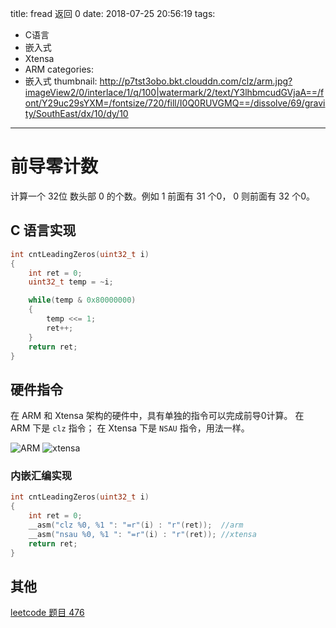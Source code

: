 title: fread 返回 0
date: 2018-07-25 20:56:19
tags:
- C语言
- 嵌入式
- Xtensa
- ARM
categories:
- 嵌入式
thumbnail: http://p7tst3obo.bkt.clouddn.com/clz/arm.jpg?imageView2/0/interlace/1/q/100|watermark/2/text/Y3lhbmcudGVjaA==/font/Y29uc29sYXM=/fontsize/720/fill/I0Q0RUVGMQ==/dissolve/69/gravity/SouthEast/dx/10/dy/10
---

# 前导零计数
计算一个 32位 数头部 0 的个数。例如 1 前面有 31 个0， 0 则前面有 32 个0。

<!-- more -->

## C 语言实现
```c
int cntLeadingZeros(uint32_t i)
{
	int ret = 0;
	uint32_t temp = ~i;

	while(temp & 0x80000000)
	{
		temp <<= 1;
		ret++;
	}
	return ret;
}
```

## 硬件指令
在 ARM 和 Xtensa 架构的硬件中，具有单独的指令可以完成前导0计算。
在 ARM 下是 `clz` 指令； 在 Xtensa 下是 `NSAU` 指令，用法一样。

![ARM](http://p7tst3obo.bkt.clouddn.com/clz/arm.jpg?imageView2/0/interlace/1/q/100|watermark/2/text/Y3lhbmcudGVjaA==/font/Y29uc29sYXM=/fontsize/720/fill/I0Q0RUVGMQ==/dissolve/69/gravity/SouthEast/dx/10/dy/10)
![xtensa](http://p7tst3obo.bkt.clouddn.com/clz/xtensa.jpg?imageView2/0/interlace/1/q/100|watermark/2/text/Y3lhbmcudGVjaA==/font/Y29uc29sYXM=/fontsize/720/fill/I0Q0RUVGMQ==/dissolve/69/gravity/SouthEast/dx/10/dy/10)

### 内嵌汇编实现
```c
int cntLeadingZeros(uint32_t i)
{
	int ret = 0;
	__asm("clz %0, %1 ": "=r"(i) : "r"(ret));  //arm
	__asm("nsau %0, %1 ": "=r"(i) : "r"(ret)); //xtensa
	return ret;
}
```

##  其他
[leetcode 题目 476](https://leetcode.com/problems/number-complement/description/)
